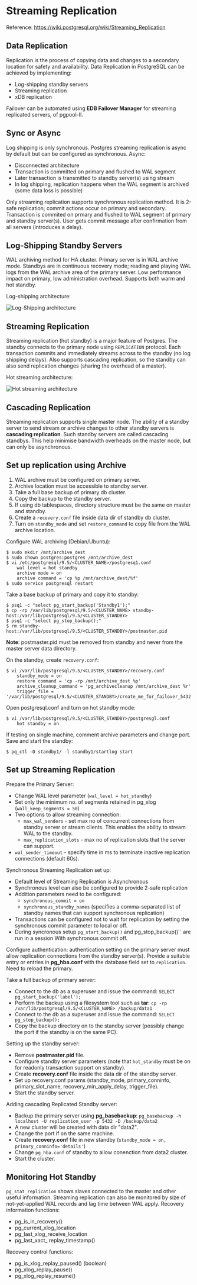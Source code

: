 # Streaming Replication

Reference: https://wiki.postgresql.org/wiki/Streaming_Replication

## Data Replication

Replication is the process of copying data and changes to a secondary
location for safety and availability. Data Replication in PostgreSQL can
be achieved by implementing:

* Log-shipping standby servers
* Streaming replication
* xDB replication

Failover can be automated using **EDB Failover Manager** for streaming
replicated servers, of pgpool-II.

## Sync or Async

Log shipping is only synchronous. Postgres streaming replication is
async by default but can be configured as synchronous. Async:

* Disconnected architecture
* Transaction is committed on primary and flushed to WAL segment
* Later transaction is transmitted to standby server(s) using stream
* In log shipping, replication happens when the WAL segment is archived
  (some data loss is possible)

Only streaming replication supports synchronous replication method. It
is 2-safe replication; commit actions occur on primary and secondary.
Transaction is commited on prmary and flushed to WAL segment of primary
and standby server(s). User gets commit message after confirmation from
all servers (introduces a delay).

## Log-Shipping Standby Servers

WAL archiving method for HA cluster. Primary server is in WAL archive
mode. Standbys are in continuous recovery mode; reading and playing WAL
logs from the WAL archive area of the primary server. Low performance
impact on primary, low administration overhead. Supports both warm and
hot standby.

Log-shipping architecture:

![Log-Shipping architecture](media/images/log_shipping_architecture.png)

## Streaming Replication

Streaming replication (hot standby) is a major feature of Postgres. The
standby connects to the primary node using ``REPLICATION`` protocol. Each
transaction commits and immediately streams across to the standby (no
log shipping delays). Also supports cascading replication, so the
standby can also send replication changes (sharing the overhead of a
master).

Hot streaming architecture:

![Hot streaming architecture](media/images/hot_streaming_architecture.png)

## Cascading Replication

Streaming replication supports single master node. The ability of a
standby server to send stream or archive changes to other standby
servers is **cascading replication**. Such standby servers are called
cascading standbys. This help minimise bandwidth overheads on the master
node, but can only be asynchronous.

## Set up replication using Archive

1. WAL archive must be configured on primary server.
2. Archive location must be accessible to standby server.
3. Take a full base backup of primary db cluster.
4. Copy the backup to the standby server.
5. If using db tablespaces, directory structure must be the same on
   master and standby.
6. Create a ``recovery.conf`` file inside data dir of standby db
   cluster.
7. Turn on ``standby_mode`` and set ``restore_command`` to copy file
   from the WAL archive location.

Configure WAL archiving (Debian/Ubuntu):

    $ sudo mkdir /mnt/archive_dest
    $ sudo chown postgres:postgres /mnt/archive_dest
    $ vi /etc/postgresql/9.5/<CLUSTER_NAME>/postgresq1.conf
        wal level = hot standby
        archive mode = on
        archive command = 'cp %p /mnt/archive_dest/%f'
    $ sudo service postgresql restart

Take a base backup of primary and copy it to standby:

    $ psq1 -c "select pg_start_backup('Standby1');"
    $ cp -rp /var/lib/postgresql/9.5/<CLUSTER_NAME> standby-host:/var/lib/postgresql/9.5/<CLUSTER_STANDBY>
    $ psq1 -c "select pg_stop_backup();"
    $ rm standby-host:/var/lib/postgresql/9.5/<CLUSTER_STANDBY>/postmaster.pid

**Note**: postmaster.pid must be removed from standby and never
from the master server data directory.

On the standby, create ``recovery.conf``:

    $ vi /var/lib/postgresql/9.5/<CLUSTER_STANDBY>/recovery.conf
        standby_mode = on
        restore command = 'cp -rp /mnt/archive_dest %p'
        archive_cleanup_command = 'pg_archivecleanup /mnt/archive_dest %r'
        trigger_file = '/var/lib/postgresql/9.5/<CLUSTER_STANDBY>/create_me_for_failover_5432'

Open postgresql.conf and turn on hot standby mode:

    $ vi /var/lib/postgresql/9.5/<CLUSTER_STANDBY>/postgresgl.conf
        hot standby = on

If testing on single machine, comment archive parameters and change
port. Save and start the standby:

    $ pq_ctl —D standby1/ -l standby1/startlog start

## Set up Streaming Replication

Prepare the Primary Server:

* Change WAL level parameter (``wal_level = hot_standby``)
* Set only the minimum no. of segments retained in pg_xlog
  (``wall_keep_segments = 50``)
* Two options to allow streaming connection:
  * ``max_wal_senders`` - set max no of concurrent connections from
    standby server or stream clients. This enables the ability to stream
    WAL to the standby.
  * ``max_replication_slots`` - max no of replication slots that the
    server can support.
* ``wal_sender_timeout`` - specify time in ms to terminate inactive
  replication connections (default 60s).

Synchronous Streaming Replication set up:

* Default level of Streaming Replication is Asynchronous
* Synchronous level can also be configured to provide 2-safe replication
* Addition parameters need to be configured:
  * ``synchronous_commit = on``
  * ``synchronous_standby_names`` (specifies a comma-separated list of
  standby names that can support synchronous replication)
* Transactions can be configured not to wait for replication by setting
  the synchronous commit parameter to local or off.
* During syncronous setup ``pg_start_backup()`` and pg_stop_backup()``
  are run in a session With synchronous commit off.

Configure authentication: authentication setting on the primary server
must allow replication connections from the standby server(s). Provide a
suitable entry or entries in **pg_hba.conf** with the database field set
to ``replication``. Need to reload the primary.

Take a full backup of primary server:

* Connect to the db as a superuser and issue the command: ``SELECT
  pg_start_backup('label');``
* Perform the backup using a filesystem tool such as **tar**: ``cp -rp
  /var/lib/postgresql/9.5/<CLUSTER_NAME> /backup/data1``
* Connect to the db as a superuser and issue the command: ``SELECT
  pg_stop_backup();``
* Copy the backup directory on to the standby server (possibly change
  the port if the standby is on the same PC).

Setting up the standby server:

* Remove **postmaster.pid** file.
* Configure standby server parameters (note that ``hot_standby`` must be
  on for readonly transaction support on standby).
* Create **recovery.conf** file inside the data dir of the standby
  server.
* Set up recovery.conf params (standby_mode, primary_conninfo,
  primary_slot_name, recovery_min_apply_delay, trigger_file).
* Start the standby server.

Adding cascading Replicated Standby server:

* Backup the primary server using **pg_basebackup**: ``pg_basebackup -h
  localhost -U replication_user -p 5432 -D /backup/data2``
* A new cluster will be created with data dir "data2".
* Change the port if on the same machine.
* Create **recovery.conf** file in new standby (``standby_mode = on,
  primary_conninfo='details'``)
* Change ``pg_hba.conf`` of standby to allow conenction from data2 cluster.
* Start the cluster.

## Monitoring Hot Standby

``pg_stat_replication`` shows slaves connected to the master and other
useful information. Streaming replication can also be monitored by size
of not-yet-applied WAL records and lag time between WAL apply. Recovery
information functions:

* pg_is_in_recovery()
* pg_current_xlog_location
* pg_last_xlog_receive_location
* pg_last_xact_ replay_timestamp()

Recovery control functions:

* pg_is_xlog_replay_paused() (boolean)
* pg_xlog_replay_pause()
* pg_xlog_replay_resume()
